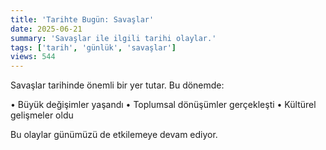 ```yaml
---
title: 'Tarihte Bugün: Savaşlar'
date: 2025-06-21
summary: 'Savaşlar ile ilgili tarihi olaylar.'
tags: ['tarih', 'günlük', 'savaşlar']
views: 544
---
```


Savaşlar tarihinde önemli bir yer tutar. Bu dönemde:

• Büyük değişimler yaşandı
• Toplumsal dönüşümler gerçekleşti
• Kültürel gelişmeler oldu

Bu olaylar günümüzü de etkilemeye devam ediyor.